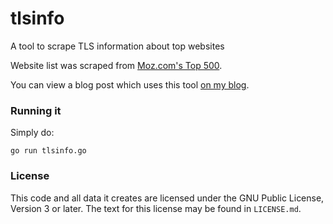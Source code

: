 # tlsinfo

A tool to scrape TLS information about top websites

Website list was scraped from [Moz.com's Top 500](https://moz.com/top500).

You can view a blog post which uses this tool [on my blog](http://camconn.cc/tls-on-the-top-500-websites/).

### Running it

Simply do:
```
go run tlsinfo.go
```

### License

This code and all data it creates are licensed under the GNU Public License,
Version 3 or later. The text for this license may be found in `LICENSE.md`.

